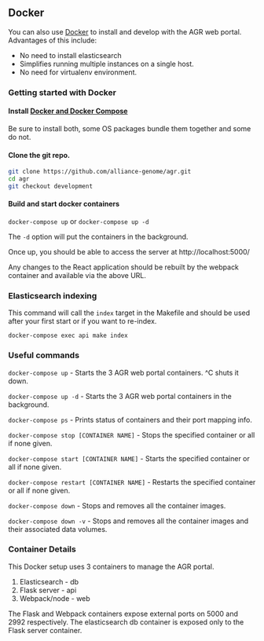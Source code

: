
## Docker

You can also use [Docker][7] to install and develop with the AGR web portal.  Advantages of
this include:

* No need to install elasticsearch
* Simplifies running multiple instances on a single host.
* No need for virtualenv environment.

### Getting started with Docker

#### Install [Docker and Docker Compose](https:///www.docker.com/products/overview)

Be sure to install both, some OS packages bundle them together and some do not.

#### Clone the git repo.

```bash
git clone https://github.com/alliance-genome/agr.git
cd agr
git checkout development
```

#### Build and start docker containers

`docker-compose up` or `docker-compose up -d` 

The `-d` option will put the containers in the background.

Once up, you should be able to access the server at http://localhost:5000/

Any changes to the React application should be rebuilt by the webpack container
and available via the above URL.

### Elasticsearch indexing

This command will call the `index` target in the Makefile and should be
used after your first start or if you want to re-index.

`docker-compose exec api make index`

### Useful commands

`docker-compose up` - Starts the 3 AGR web portal containers.  ^C shuts it down.

`docker-compose up -d` - Starts the 3 AGR web portal containers in the background.

`docker-compose ps` - Prints status of containers and their port mapping info.

`docker-compose stop [CONTAINER NAME]` - Stops the specified container or all if none given.

`docker-compose start [CONTAINER NAME]` - Starts the specified container or all if none given.

`docker-compose restart [CONTAINER NAME]` - Restarts the specified container or all if none given.

`docker-compose down` - Stops and removes all the container images.

`docker-compose down -v` - Stops and removes all the container images and their associated data volumes.

### Container Details

This Docker setup uses 3 containers to manage the AGR portal.

1. Elasticsearch - db
2. Flask server  - api
3. Webpack/node  - web

The Flask and Webpack containers expose external ports on 5000 and 2992 respectively.
The elasticsearch db container is exposed only to the Flask server container.


[5]: https://webpack.github.io/docs/hot-module-replacement.html
[6]: http://eslint.org/
[7]: https://www.docker.com/
[8]: https://www.elastic.co/downloads/elasticsearch
[9]: https://nodejs.org
[10]: https://www.python.org/ftp/python
[11]: https://download.elastic.co/elasticsearch/release/org/elasticsearch/distribution/tar/elasticsearch/2.4.4/elasticsearch-2.4.4.tar.gz
[7]: DOCKER.md

[12]: https://github.com/alliance-genome/agr
